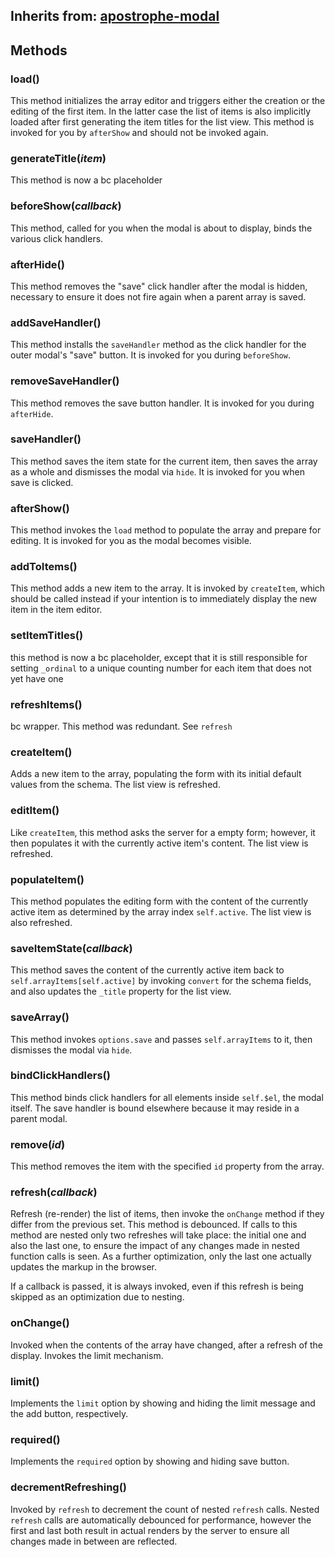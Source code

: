 ## Inherits from: [apostrophe-modal](../apostrophe-modal/browser-apostrophe-modal.html)

## Methods
### load()
This method initializes the array editor and triggers either the creation
or the editing of the first item. In the latter case the list of items
is also implicitly loaded after first generating the item titles for the
list view. This method is invoked for you by `afterShow` and should not be
invoked again.
### generateTitle(*item*)
This method is now a bc placeholder
### beforeShow(*callback*)
This method, called for you when the modal is about to display,
binds the various click handlers.
### afterHide()
This method removes the "save" click handler after the modal is hidden,
necessary to ensure it does not fire again when a parent array is saved.
### addSaveHandler()
This method installs the `saveHandler` method as the click handler for
the outer modal's "save" button. It is invoked for you during `beforeShow`.
### removeSaveHandler()
This method removes the save button handler. It is invoked for you
during `afterHide`.
### saveHandler()
This method saves the item state for the current item, then saves the
array as a whole and dismisses the modal via `hide`. It is invoked for
you when save is clicked.
### afterShow()
This method invokes the `load` method to populate the array and
prepare for editing. It is invoked for you as the modal becomes visible.
### addToItems()
This method adds a new item to the array. It is invoked
by `createItem`, which should be called instead if your intention
is to immediately display the new item in the item editor.
### setItemTitles()
this method is now a bc placeholder, except that it
is still responsible for setting `_ordinal` to a unique
counting number for each item that does not yet have one
### refreshItems()
bc wrapper. This method was redundant. See `refresh`
### createItem()
Adds a new item to the array, populating the form with its
initial default values from the schema. The list view is refreshed.
### editItem()
Like `createItem`, this method  asks the server for a
empty form; however, it then populates it with the currently
active item's content. The list view is refreshed.
### populateItem()
This method populates the editing form with the content of the
currently active item as determined by the array index `self.active`.
The list view is also refreshed.
### saveItemState(*callback*)
This method saves the content of the currently active item
back to `self.arrayItems[self.active]` by invoking `convert` for
the schema fields, and also updates the `_title` property for the
list view.
### saveArray()
This method invokes `options.save` and passes `self.arrayItems` to it,
then dismisses the modal via `hide`.
### bindClickHandlers()
This method binds click handlers for all elements inside
`self.$el`, the modal itself. The save handler is bound elsewhere
because it may reside in a parent modal.
### remove(*id*)
This method removes the item with the specified `id` property from the
array.
### refresh(*callback*)
Refresh (re-render) the list of items, then invoke the `onChange` method
if they differ from the previous set. This method is debounced. If calls to
this method are nested only two refreshes will take place: the initial one
and also the last one, to ensure the impact of any changes made in nested
function calls is seen. As a further optimization, only the last one actually
updates the markup in the browser.

If a callback is passed, it is always invoked, even if this
refresh is being skipped as an optimization due to nesting.
### onChange()
Invoked when the contents of the array have changed, after
a refresh of the display. Invokes the limit mechanism.
### limit()
Implements the `limit` option by showing and hiding
the limit message and the add button, respectively.
### required()
Implements the `required` option by showing and hiding
save button.
### decrementRefreshing()
Invoked by `refresh` to decrement the count of nested
`refresh` calls. Nested `refresh` calls are automatically
debounced for performance, however the first and last both
result in actual renders by the server to ensure all
changes made in between are reflected.
